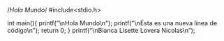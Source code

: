 /*Hola Mundo*/
#include<stdio.h>

int main(){
  printf("\nHola Mundo\n");
  printf("\nEsta es una nueva linea de código\n");
  return 0;
}
printf(“\nBianca Lisette Lovera Nicolas\n”); 
